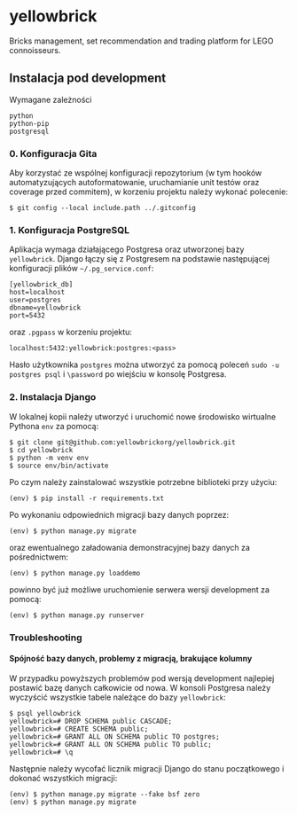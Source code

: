 # yellowbrick

Bricks management, set recommendation and trading platform for LEGO connoisseurs.

## Instalacja pod development

Wymagane zależności

```
python
python-pip
postgresql
```

### 0. Konfiguracja Gita

Aby korzystać ze wspólnej konfiguracji repozytorium (w tym hooków automatyzujących
autoformatowanie, uruchamianie unit testów oraz coverage przed commitem), w korzeniu
projektu należy wykonać polecenie:

```
$ git config --local include.path ../.gitconfig
```

### 1. Konfiguracja PostgreSQL

Aplikacja wymaga działającego Postgresa oraz utworzonej bazy `yellowbrick`.
Django łączy się z Postgresem na podstawie następującej konfiguracji plików
`~/.pg_service.conf`:

```
[yellowbrick_db]
host=localhost
user=postgres
dbname=yellowbrick
port=5432
```

oraz `.pgpass` w korzeniu projektu:

```
localhost:5432:yellowbrick:postgres:<pass>
```

Hasło użytkownika `postgres` można utworzyć za pomocą poleceń
`sudo -u postgres psql` i `\password` po wiejściu w konsolę Postgresa.

### 2. Instalacja Django

W lokalnej kopii należy utworzyć i uruchomić nowe środowisko wirtualne Pythona
`env` za pomocą:

```
$ git clone git@github.com:yellowbrickorg/yellowbrick.git
$ cd yellowbrick
$ python -m venv env
$ source env/bin/activate
```

Po czym należy zainstalować wszystkie potrzebne biblioteki przy użyciu:

```
(env) $ pip install -r requirements.txt
```

Po wykonaniu odpowiednich migracji bazy danych poprzez:

```
(env) $ python manage.py migrate
```

oraz ewentualnego załadowania demonstracyjnej bazy danych za pośrednictwem:

```
(env) $ python manage.py loaddemo
```

powinno być już możliwe uruchomienie serwera wersji development za pomocą:

```
(env) $ python manage.py runserver
```

### Troubleshooting

#### Spójność bazy danych, problemy z migracją, brakujące kolumny

W przypadku powyższych problemów pod wersją development najlepiej
postawić bazę danych całkowicie od nowa. W konsoli Postgresa należy wyczyścić wszystkie
tabele należące do bazy `yellowbrick`:

```
$ psql yellowbrick
yellowbrick=# DROP SCHEMA public CASCADE;
yellowbrick=# CREATE SCHEMA public;
yellowbrick=# GRANT ALL ON SCHEMA public TO postgres;
yellowbrick=# GRANT ALL ON SCHEMA public TO public;
yellowbrick=# \q
```

Następnie należy wycofać licznik migracji Django do stanu początkowego i
dokonać wszystkich migracji:

```
(env) $ python manage.py migrate --fake bsf zero
(env) $ python manage.py migrate
```
